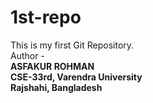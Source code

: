 # 1st-repo
This is  my first Git Repository.
<br>
Author - <br>
<b>ASFAKUR ROHMAN<b>
<br>
CSE-33rd, Varendra University 
<br>
Rajshahi, Bangladesh
